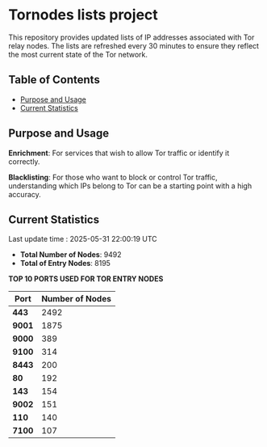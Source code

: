 # Tornodes lists project

This repository provides updated lists of IP addresses associated with Tor relay nodes. The lists are refreshed every 30 minutes to ensure they reflect the most current state of the Tor network.

## Table of Contents

- [Purpose and Usage](#purpose-and-usage)
- [Current Statistics](#current-statistics)


## Purpose and Usage

**Enrichment**: For services that wish to allow Tor traffic or identify it correctly.

**Blacklisting**: For those who want to block or control Tor traffic, understanding which IPs belong to Tor can be a starting point with a high accuracy.

## Current Statistics

Last update time : 2025-05-31 22:00:19 UTC

- **Total Number of Nodes**: 9492
- **Total of Entry Nodes**: 8195

**TOP 10 PORTS USED FOR TOR ENTRY NODES**

| **Port** | **Number of Nodes** |
|------|-----------------|
| **443**   | 2492  |
| **9001**   | 1875  |
| **9000**   | 389  |
| **9100**   | 314  |
| **8443**   | 200  |
| **80**   | 192  |
| **143**   | 154  |
| **9002**   | 151  |
| **110**   | 140  |
| **7100**   | 107  |

